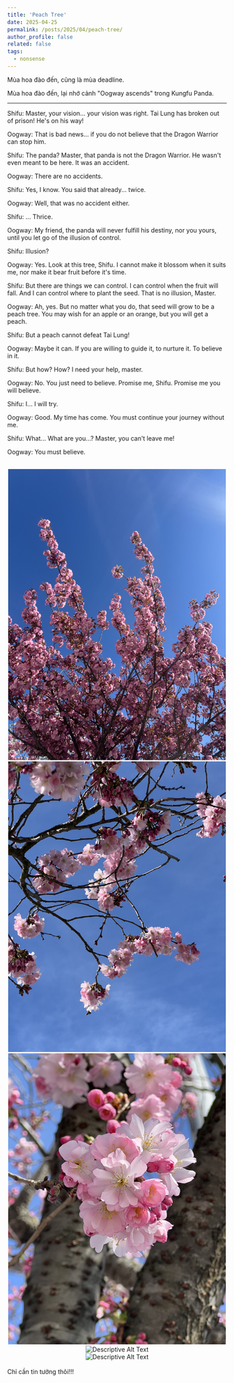 ```yaml
---
title: 'Peach Tree'
date: 2025-04-25
permalink: /posts/2025/04/peach-tree/
author_profile: false
related: false
tags:
  - nonsense
---
```



Mùa hoa đào đến, cũng là mùa deadline.

Mùa hoa đào đến, lại nhớ cảnh "Oogway ascends" trong Kungfu Panda.

---
Shifu:
Master, your vision... your vision was right. Tai Lung has broken out of prison! He's on his way!

Oogway:
That is bad news... if you do not believe that the Dragon Warrior can stop him.

Shifu:
The panda? Master, that panda is not the Dragon Warrior. He wasn't even meant to be here. It was an accident.

Oogway:
There are no accidents.

Shifu:
Yes, I know. You said that already... twice.

Oogway:
Well, that was no accident either.

Shifu:
... Thrice.

Oogway:
My friend, the panda will never fulfill his destiny, nor you yours, until you let go of the illusion of control.

Shifu:
Illusion?

Oogway:
Yes. Look at this tree, Shifu. I cannot make it blossom when it suits me, nor make it bear fruit before it's time.

Shifu:
But there are things we can control. I can control when the fruit will fall. And I can control where to plant the seed. That is no illusion, Master. 

Oogway:
Ah, yes. But no matter what you do, that seed will grow to be a peach tree. You may wish for an apple or an orange, but you will get a peach.

Shifu:
But a peach cannot defeat Tai Lung!

Oogway:
Maybe it can. If you are willing to guide it, to nurture it. To believe in it.

Shifu:
But how? How? I need your help, master.

Oogway:
No. You just need to believe. Promise me, Shifu. Promise me you will believe.

Shifu:
I... I will try.

Oogway:
Good. My time has come. You must continue your journey without me.

Shifu:
What... What are you...? Master, you can't leave me!

Oogway:
You must believe.

<br>
<div style="text-align: center;">
  <img src="/images/peach-tree/IMG_6252.jpg" alt="Descriptive Alt Text" width="500">
</div>
<div style="text-align: center;">
  <img src="/images/peach-tree/IMG_5936.jpg" alt="Descriptive Alt Text" width="500">
</div>
<div style="text-align: center;">
  <img src="/images/peach-tree/IMG_5943.jpg" alt="Descriptive Alt Text" width="500">
</div>
<div style="text-align: center;">
  <img src="/images/peach-tree/IMG_4768.jpg" alt="Descriptive Alt Text" width="500">
</div>
<div style="text-align: center;">
  <img src="/images/peach-tree/IMG_6208.jpg" alt="Descriptive Alt Text" width="500">
</div>
<br>
Chỉ cần tin tưởng thôi!!!